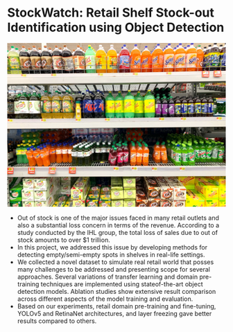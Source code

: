 # StockWatch: Retail Shelf Stock-out Identification using Object Detection

![Retail Shelf](imgs/retail_shelf.jpg "Retail Shelf")

* Out of stock is one of the major issues faced in many retail outlets and also a substantial loss concern in terms of the revenue. According to a study conducted by the IHL group, the total loss of sales due to out of stock amounts to over $1 trillion. 
* In this project, we addressed this issue by developing methods for detecting empty/semi-empty spots in shelves in real-life settings. 
* We collected a novel dataset to simulate real retail world that posses many challenges to be addressed and presenting scope for several approaches. Several variations of transfer learning and domain pre-training techniques are implemented using stateof-the-art object detection models. Ablation studies show extensive result comparison across different aspects of the model training and evaluation. 
* Based on our experiments, retail domain pre-training and fine-tuning, YOLOv5 and RetinaNet architectures, and layer freezing gave better results compared to others.
